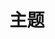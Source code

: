 ---
title: 主题
description: 主题使用技巧
slug: 主题
image: 
categories:
    - 主题
tags:
    - 主题
hidden: false
comments: true
draft: false
keywords:
    - 主题
---